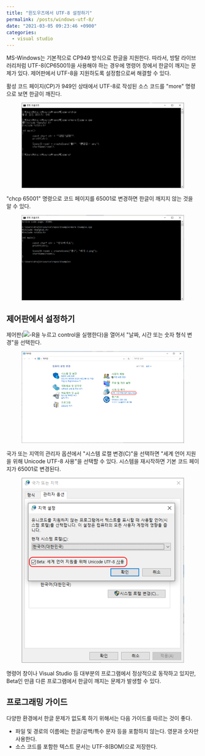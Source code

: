 ```yaml
---
title: "윈도우즈에서 UTF-8 설정하기"
permalink: /posts/windows-utf-8/
date: "2021-03-05 09:23:46 +0900"
categories:
  - visual studio
---
```

MS-Windows는 기본적으로 CP949 방식으로 한글을 지원한다.
따라서, 방탈 라이브러리처럼 UTF-8(CP65001)을 사용해야 하는 경우에 명령어 창에서
한글이 깨지는 문제가 있다. 제어판에서 UTF-8을 지원하도록 설정함으로써
해결할 수 있다.

활성 코드 페이지(CP)가 949인 상태에서 UTF-8로 작성된 소스 코드를
"more" 명령으로 보면 한글이 깨진다.
<figure>
  <a href="/assets/images/windows_utf-8_problem1.png">
  <img src="/assets/images/windows_utf-8_problem1.png" alt="윈도우즈에서 UTF-8 문제"></a>
</figure>

"chcp 65001" 명령으로 코드 페이지를 65001로 변경하면 한글이 깨지지 않는 것을 알 수 있다.
<figure>
  <a href="/assets/images/windows_utf-8_problem2.png">
  <img src="/assets/images/windows_utf-8_problem2.png" alt="윈도우즈에서 UTF-8 문제 해결"></a>
</figure>

## 제어판에서 설정하기
제어판(<img src="https://img.icons8.com/nolan/64/windows-10.png" width=25 />-R을 누르고 control을 실행한다)을 열어서 "날짜, 시간 또는 숫자 형식 변경"을 선택한다.
<figure>
  <a href="/assets/images/windows_control_language.png">
  <img src="/assets/images/windows_control_language.png" alt="윈도우즈 제어판"></a>
</figure>

국가 또는 지역의 관리자 옵션에서 "시스템 로캘 변경(C)"을 선택하면
"세계 언어 지원을 위해 Unicode UTF-8 사용"을 선택할 수 있다.
시스템을 재시작하면 기본 코드 페이지가 65001로 변경된다.
<figure>
  <a href="/assets/images/windows_utf-8.png">
  <img src="/assets/images/windows_utf-8.png" alt="윈도우즈 UTF-8 설정"></a>
</figure>

명령어 창이나 Visual Studio 등 대부분의 프로그램에서 정상적으로 동작하고 있지만,
Beta인 만큼 다른 프로그램에서 한글이 깨지는 문제가 발생할 수 있다.

## 프로그래밍 가이드
다양한 환경에서 한글 문제가 없도록 하기 위해서는 다음 가이드를 따르는 것이 좋다.
- 파일 및 경로의 이름에는 한글/공백/특수 문자 등을 포함하지 않는다.
  영문과 숫자만 사용한다.
- 소스 코드를 포함한 텍스트 문서는 UTF-8(BOM)으로 저장한다.

